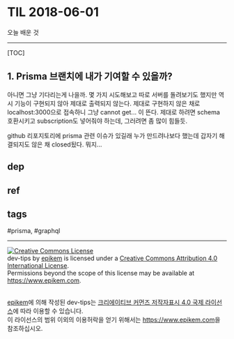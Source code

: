 # TIL 2018-06-01

오늘 배운 것

--------------------------

[TOC]
## 1. Prisma 브랜치에 내가 기여할 수 있을까?

아니면 그냥 기다리는게 나을까. 몇 가지 시도해보고 따로 서버를 돌려보기도 했지만 역시 기능이 구현되지 않아 제대로 출력되지 않는다. 제대로 구현하지 않은 채로 localhost:3000으로 접속하니 그냥 cannot get... 이 뜬다. 제대로 하려면 schema 호환시키고 subscription도 넣어줘야 하는데, 그러려면 좀 많이 힘들듯.

github 리포지토리에 prisma 관련 이슈가 있길래 누가 만드려나보다 했는데 갑자기 해결되지도 않은 채 closed됬다. 뭐지...

## dep

## ref

## tags
  #prisma, #graphql



--------------------------


<!-- license start -->

<a rel="license" href="http://creativecommons.org/licenses/by/4.0/"><img alt="Creative Commons License" style="border-width:0" src="https://i.creativecommons.org/l/by/4.0/88x31.png" /></a>
<br /><span xmlns:dct="http://purl.org/dc/terms/" property="dct:title">dev-tips</span> by <a xmlns:cc="http://creativecommons.org/ns#" href="https://www.github.com/epikem/dev-tips" property="cc:attributionName" rel="cc:attributionURL">epikem</a> is licensed under a <a rel="license" href="http://creativecommons.org/licenses/by/4.0/">Creative Commons Attribution 4.0 International License</a>.<br />Permissions beyond the scope of this license may be available at <a xmlns:cc="http://creativecommons.org/ns#" href="https://www.epikem.com" rel="cc:morePermissions">https://www.epikem.com</a>.

<br /><a xmlns:cc="http://creativecommons.org/ns#" href="https://www.github.com/epikem/dev-tips" property="cc:attributionName" rel="cc:attributionURL">epikem</a>에 의해 작성된 <span xmlns:dct="http://purl.org/dc/terms/" property="dct:title">dev-tips</span>는 <a rel="license" href="http://creativecommons.org/licenses/by/4.0/">크리에이티브 커먼즈 저작자표시 4.0 국제 라이선스</a>에 따라 이용할 수 있습니다.<br />이 라이선스의 범위 이외의 이용허락을 얻기 위해서는 <a xmlns:cc="http://creativecommons.org/ns#" href="https://www.epikem.com" rel="cc:morePermissions">https://www.epikem.com</a>을 참조하십시오.

<!-- license end -->